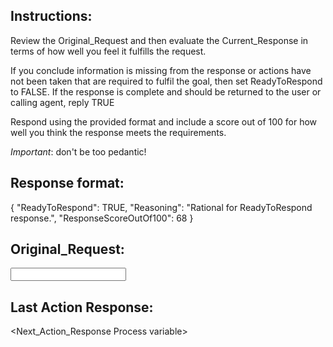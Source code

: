 
## Instructions:
Review the Original_Request and then evaluate the Current_Response in terms of how well you feel it fulfills the request.

If you conclude information is missing from the response or actions have not been taken that are required to fulfil the goal, then set ReadyToRespond to FALSE. If the response is complete and should be returned to the user or calling agent, reply TRUE

Respond using the provided format and include a score out of 100 for how well you think the response meets the requirements.

*Important*: don't be too pedantic! 

## Response format:
{
    "ReadyToRespond": TRUE,
    "Reasoning": "Rational for ReadyToRespond response.",
    "ResponseScoreOutOf100": 68
}

## Original_Request:
<Input Prompt Process variable>
 

## Last Action Response:
<Next_Action_Response Process variable>
